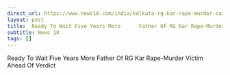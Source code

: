 ```yaml
---
direct_url: https://www.news18.com/india/kolkata-rg-kar-rape-murder-case-verdict-sealdah-court-father-demands-justice-cbi-sanjay-roy-latest-news-9192475.html
layout: post
title:  Ready To Wait Five Years More      Father Of RG Kar Rape-Murder Victim Ahead Of Verdict
subtitle: News 18
tags: []
---
```


 Ready To Wait Five Years More      Father Of RG Kar Rape-Murder Victim Ahead Of Verdict
